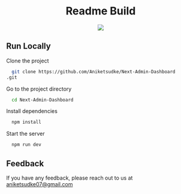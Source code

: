 <h1 align="center" id="title">Readme Build</h1>

<p align="center"><img src="https://socialify.git.ci/Aniketsudke/Next-Admin-Dashboard
/image?language=1&name=1&owner=1&stargazers=1&theme=Light"></p>

## Run Locally

Clone the project

```bash
  git clone https://github.com/Aniketsudke/Next-Admin-Dashboard
.git
```

Go to the project directory

```bash
  cd Next-Admin-Dashboard
```

Install dependencies

```bash
  npm install
```

Start the server

```bash
  npm run dev
```

## Feedback

If you have any feedback, please reach out to us at aniketsudke07@gmail.com
